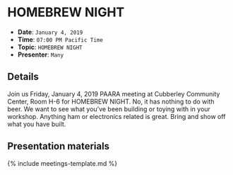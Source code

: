 # HOMEBREW NIGHT

* **Date**: `January 4, 2019`
* **Time**: `07:00 PM Pacific Time`
* **Topic**: `HOMEBREW NIGHT`
* **Presenter**: `Many`

## Details

Join us Friday, January 4, 2019 PAARA meeting at Cubberley Community Center, Room H-6 for HOMEBREW NIGHT.  No, it has nothing to do with beer.  We want to see what you’ve been building or toying with in your workshop.  Anything ham or electronics related is great.  Bring and show off what you have built. 

## Presentation materials

{% include meetings-template.md %}

